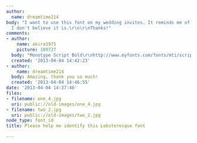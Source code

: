```yaml
---
author:
  name: dreamtime214
body: "I want to use this font on my wedding invites. It reminds me of Lobster but
  I don't believe it is.\r\n\r\nThanks!"
comments:
- author:
    name: akira1975
    picture: 109727
  body: "Monotype Script Bold\r\nhttp://www.myfonts.com/fonts/mti/script-mt/"
  created: '2013-04-04 14:42:23'
- author:
    name: dreamtime214
  body: Amazing, thank you so much!
  created: '2013-04-04 14:46:55'
date: '2013-04-04 14:37:46'
files:
- filename: one_4.jpg
  uri: public://old-images/one_4.jpg
- filename: two_2.jpg
  uri: public://old-images/two_2.jpg
node_type: font_id
title: Please help me identify this Lobsteresque font

---
```

